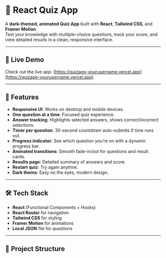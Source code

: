 
# 🎯 React Quiz App

A **dark-themed, animated Quiz App** built with **React**, **Tailwind CSS**, and **Framer Motion**.  
Test your knowledge with multiple-choice questions, track your score, and view detailed results in a clean, responsive interface.

---

## 🚀 Live Demo

Check out the live app: [https://quizapp-yourusername.vercel.app](https://quizapp-yourusername.vercel.app)

---

## 🌟 Features

- **Responsive UI**: Works on desktop and mobile devices.
- **One question at a time**: Focused quiz experience.
- **Answer tracking**: Highlights selected answers, shows correct/incorrect selections.
- **Timer per question**: 30-second countdown auto-submits if time runs out.
- **Progress indicator**: See which question you’re on with a dynamic progress bar.
- **Animated transitions**: Smooth fade-in/out for questions and result cards.
- **Results page**: Detailed summary of answers and score.
- **Restart quiz**: Try again anytime.
- **Dark theme**: Easy on the eyes, modern design.

---

## 🛠️ Tech Stack

- **React** (Functional Components + Hooks)  
- **React Router** for navigation  
- **Tailwind CSS** for styling  
- **Framer Motion** for animations  
- **Local JSON** file for questions  

---

## 📂 Project Structure

